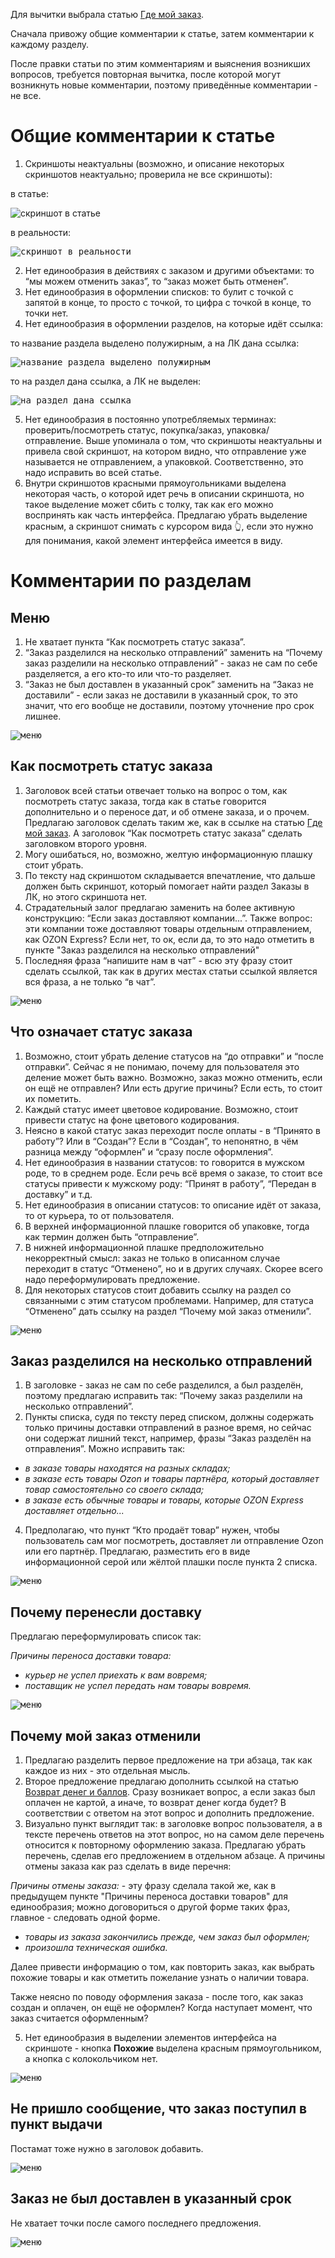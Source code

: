 Для вычитки выбрала статью [Где мой заказ](https://docs.ozon.ru/common/moj-zakaz/gde-moj-zakaz/).

Сначала привожу общие комментарии к статье, затем комментарии к каждому разделу.

После правки статьи по этим комментариям и выяснения возникших вопросов, требуется повторная вычитка, после которой могут возникнуть новые комментарии, поэтому приведённые комментарии - не все.

# Общие комментарии к статье
1. Скриншоты неактуальны (возможно, и описание некоторых скриншотов неактуально; проверила не все скриншоты):

  в статье:

  ![скриншот в статье](https://github.com/SofyaIgnateva/ozon/blob/master/proofreading/images/image12.png)

  в реальности:

  <kbd>![скриншот в реальности](https://github.com/SofyaIgnateva/ozon/blob/master/proofreading/images/image5.png)</kbd>

2. Нет единообразия в действиях с заказом и другими объектами: то “мы можем отменить заказ”, то “заказ может быть отменен”.
3. Нет единообразия в оформлении списков: то булит с точкой с запятой в конце, то просто с точкой, то цифра с точкой в конце, то точки нет.
4. Нет единообразия в оформлении разделов, на которые идёт ссылка:

  то название раздела выделено полужирным, а на ЛК дана ссылка:

  <kbd>![название раздела выделено полужирным](https://github.com/SofyaIgnateva/ozon/blob/master/proofreading/images/image6.png)</kbd>

  то на раздел дана ссылка, а ЛК не выделен:

  <kbd>![на раздел дана ссылка](https://github.com/SofyaIgnateva/ozon/blob/master/proofreading/images/image13.png)</kbd>

5. Нет единообразия в постоянно употребляемых терминах: проверить/посмотреть статус, покупка/заказ, упаковка/отправление. Выше упоминала о том, что скриншоты неактуальны и привела свой скриншот, на котором видно, что отправление уже называется не отправлением, а упаковкой. Соответственно, это надо исправить во всей статье.
6. Внутри скриншотов красными прямоугольниками выделена некоторая часть, о которой идет речь в описании скриншота, но такое выделение может сбить с толку, так как его можно воспринять как часть интерфейса. Предлагаю убрать выделение красным, а скриншот снимать с курсором вида 👆, если это нужно для понимания, какой элемент интерфейса имеется в виду.

# Комментарии по разделам

## Меню
1. Не хватает пункта “Как посмотреть статус заказа”.
2. “Заказ разделился на несколько отправлений” заменить на “Почему заказ разделили на несколько отправлений” - заказ не сам по себе разделяется, а его кто-то или что-то разделяет.
3. “Заказ не был доставлен в указанный срок” заменить на “Заказ не доставили” - если заказ не доставили в указанный срок, то это значит, что его вообще не доставили, поэтому уточнение про срок лишнее.

  <kbd>![меню](https://github.com/SofyaIgnateva/ozon/blob/master/proofreading/images/image10.png)</kbd>

## Как посмотреть статус заказа
1. Заголовок всей статьи отвечает только на вопрос о том, как посмотреть статус заказа, тогда как в статье говорится дополнительно и о переносе дат, и об отмене заказа, и о прочем. Предлагаю заголовок сделать таким же, как в ссылке на статью [Где мой заказ](https://docs.ozon.ru/common/moj-zakaz/gde-moj-zakaz/). А заголовок “Как посмотреть статус заказа” сделать заголовком второго уровня.
2. Могу ошибаться, но, возможно, желтую информационную плашку стоит убрать.
3. По тексту над скриншотом складывается впечатление, что дальше должен быть скриншот, который помогает найти раздел Заказы в ЛК, но этого скриншота нет.
4. Страдательный залог предлагаю заменить на более активную конструкцию: “Если заказ доставляют компании...”. Также вопрос: эти компании тоже доставляют товары отдельным отправлением, как OZON Express? Если нет, то ок, если да, то это надо отметить в пункте "Заказ разделился на несколько отправлений"
5. Последняя фраза “напишите нам в чат” - всю эту фразу стоит сделать ссылкой, так как в других местах статьи ссылкой является вся фраза, а не только “в чат”.

  <kbd>![меню](https://github.com/SofyaIgnateva/ozon/blob/master/proofreading/images/image11.png)</kbd>

## Что означает статус заказа
1. Возможно, стоит убрать деление статусов на “до отправки” и “после отправки”. Сейчас я не понимаю, почему для пользователя это деление может быть важно. Возможно, заказ можно отменить, если он ещё не отправлен? Или есть другие причины? Если есть, то стоит их пометить.
2. Каждый статус имеет цветовое кодирование. Возможно, стоит привести статус на фоне цветового кодирования.
3. Неясно в какой статус заказ переходит после оплаты - в “Принято в работу”? Или в “Создан”? Если в “Создан”, то непонятно, в чём разница между “оформлен” и “сразу после оформления”.
4. Нет единообразия в названии статусов: то говорится в мужском роде, то в среднем роде. Если речь всё время о заказе, то стоит все статусы привести к мужскому роду: “Принят в работу”, “Передан в доставку” и т.д.
5. Нет единообразия в описании статусов: то описание идёт от заказа, то от курьера, то от пользователя.
6. В верхней информационной плашке говорится об упаковке, тогда как термин должен быть “отправление”.
7. В нижней информационной плашке предположительно некорректный смысл: заказ не только в описанном случае переходит в статус “Отменено”, но и в других случаях. Скорее всего надо переформулировать предложение.
8. Для некоторых статусов стоит добавить ссылку на раздел со связанными с этим статусом проблемами. Например, для статуса “Отменено” дать ссылку на раздел “Почему мой заказ отменили”.

  <kbd>![меню](https://github.com/SofyaIgnateva/ozon/blob/master/proofreading/images/image1.png)</kbd>

## Заказ разделился на несколько отправлений
1. В заголовке - заказ не сам по себе разделился, а был разделён, поэтому предлагаю исправить так: “Почему заказ разделили на несколько отправлений”.
2. Пункты списка, судя по тексту перед списком, должны содержать только причины доставки отправлений в разное время, но сейчас они содержат лишний текст, например, фразы “Заказ разделён на отправления”. Можно исправить так:

  - *в заказе товары находятся на разных складах;* 
  - *в заказе есть товары Ozon и товары партнёра, который доставляет товар самостоятельно со своего склада;*
  - *в заказе есть обычные товары и товары, которые OZON Express доставляет отдельно...*
  
4. Предполагаю, что пункт “Кто продаёт товар” нужен, чтобы пользователь сам мог посмотреть, доставляет ли отправление Ozon или его партнёр. Предлагаю, разместить его в виде информационной серой или жёлтой плашки после пункта 2 списка.

  <kbd>![меню](https://github.com/SofyaIgnateva/ozon/blob/master/proofreading/images/image8.png)</kbd>

## Почему перенесли доставку
Предлагаю переформулировать список так:

  *Причины переноса доставки товара:*

  - *курьер не успел приехать к вам вовремя;*
  - *поставщик не успел передать нам товары вовремя.*

  <kbd>![меню](https://github.com/SofyaIgnateva/ozon/blob/master/proofreading/images/image7.png)</kbd>

## Почему мой заказ отменили
1. Предлагаю разделить первое предложение на три абзаца, так как каждое из них - это отдельная мысль.
2. Второе предложение предлагаю дополнить ссылкой на статью [Возврат денег и баллов](https://docs.ozon.ru/common/otmena-i-vozvrat-zakaza/vozvrat-deneg-i-ballov/). Сразу возникает вопрос, а если заказ был оплачен не картой, а иначе, то возврат денег когда будет? В соответствии с ответом на этот вопрос и дополнить предложение.
4. Визуально пункт выглядит так: в заголовке вопрос пользователя, а в тексте перечень ответов на этот вопрос, но на самом деле перечень относится к повторному оформлению заказа. Предлагаю убрать перечень, сделав его предложением в отдельном абзаце. А причины отмены заказа как раз сделать в виде перечня:

  *Причины отмены заказа:* - эту фразу сделала такой же, как в предыдущем пункте "Причины переноса доставки товаров" для единообразия; можно договориться о другой форме таких фраз, главное - следовать одной форме.

  - *товары из заказа закончились прежде, чем заказ был оформлен;*
  - *произошла техническая ошибка.*

Далее привести информацию о том, как повторить заказ, как выбрать похожие товары и как отметить пожелание узнать о наличии товара.

Также неясно по поводу оформления заказа - после того, как заказ создан и оплачен, он ещё не оформлен? Когда наступает момент, что заказ считается оформленным?

5. Нет единообразия в выделении элементов интерфейса на скриншоте - кнопка **Похожие** выделена красным прямоугольником, а кнопка с колокольчиком нет.

  <kbd>![меню](https://github.com/SofyaIgnateva/ozon/blob/master/proofreading/images/image3.png)</kbd>

## Не пришло сообщение, что заказ поступил в пункт выдачи
Постамат тоже нужно в заголовок добавить.

  <kbd>![меню](https://github.com/SofyaIgnateva/ozon/blob/master/proofreading/images/image2.png)</kbd>

## Заказ не был доставлен в указанный срок
Не хватает точки после самого последнего предложения.

  <kbd>![меню](https://github.com/SofyaIgnateva/ozon/blob/master/proofreading/images/image9.png)</kbd>
